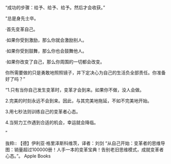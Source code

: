 “成功的步骤：给予、给予、给予。然后才会收获。”

“总是身先士卒。

·首先变革自己。

·如果你受到激励，那么你就会激励别人。

·如果你受到鼓舞，那么你也会鼓舞他人。

·如果你改变了自己，那么你周围的一切都会改变。

你所需要做的只是勇敢地照照镜子，并下定决心为自己的生活负全部责任。你准备好了吗？”

“1.只有当你自己发生变革时，变革才会到来。如果你不做，没人会做。

2.完美的时刻永远不会到来。因此，与其完美地拖延，不如不完美地开始。

3.用七秒法则训练自己的变革者心态。

4.当努力工作遇到合适的机会，幸运就会降临。

”

抜粋:: 【德】伊利亚·格里泽斯科维茨，译者：刘剑  “从自己开始：变革者的思维导图：销量超过100000册！人手一本的变革宝典！告别老旧思维模式，成就变革者心态。”。 Apple Books  
